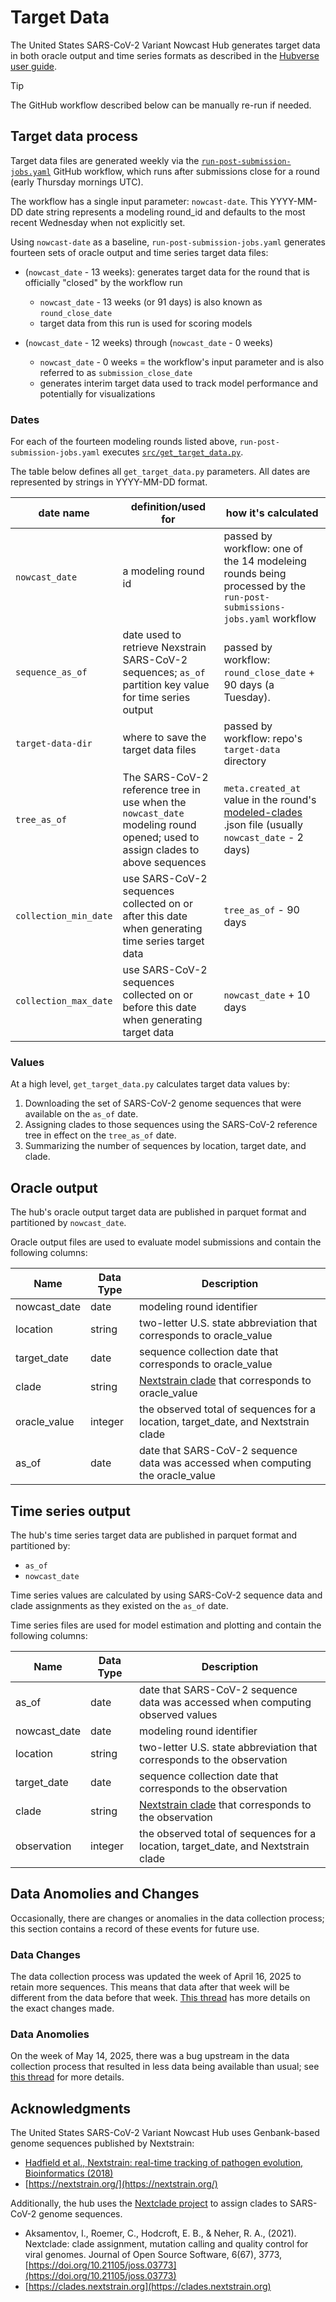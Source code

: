 # Target Data

The United States SARS-CoV-2 Variant Nowcast Hub generates target data in both oracle output and time series formats
as described in the [Hubverse user guide](https://hubverse.io/en/latest/user-guide/target-data.html).

> [!TIP]
> The GitHub workflow described below can be manually re-run if needed.

## Target data process

Target data files are generated weekly via the
[`run-post-submission-jobs.yaml`](https://github.com/reichlab/variant-nowcast-hub/blob/main/.github/workflows/run-post-submission-jobs.yaml)
GitHub workflow, which runs after submissions close for a round (early Thursday mornings UTC).

The workflow has a single input parameter: `nowcast-date`. This YYYY-MM-DD date string represents a modeling
round_id and defaults to the most recent Wednesday when not explicitly set.

Using `nowcast-date` as a baseline, `run-post-submission-jobs.yaml` generates fourteen sets of oracle output and
time series target data files:

- (`nowcast_date` - 13 weeks): generates target data for the round that
  is officially "closed" by the workflow run

    - `nowcast_date` - 13 weeks (or 91 days) is also known as `round_close_date`
    - target data from this run is used for scoring models

- (`nowcast_date` - 12 weeks) through (`nowcast_date` - 0 weeks)

    - `nowcast_date` - 0 weeks = the workflow's input parameter and is also
      referred to as `submission_close_date`
    - generates interim target data used to track model performance and
      potentially for visualizations

### Dates

For each of the fourteen modeling rounds listed above, `run-post-submission-jobs.yaml` executes
[`src/get_target_data.py`](https://github.com/reichlab/variant-nowcast-hub/blob/main/src/get_target_data.py).

The table below defines all `get_target_data.py` parameters. All dates are represented by strings in YYYY-MM-DD format.

| date name | definition/used for | how it's calculated |
|------------|-----------|------------------------------------|
| `nowcast_date` | a modeling round id | passed by workflow: one of the 14 modeleing rounds being processed by the `run-post-submissions-jobs.yaml` workflow |
| `sequence_as_of` | date used to retrieve Nexstrain SARS-CoV-2 sequences; `as_of` partition key value for time series output | passed by workflow: `round_close_date` + 90 days (a Tuesday). |
| `target-data-dir` | where to save the target data files | passed by workflow: repo's `target-data` directory |
| `tree_as_of` | The SARS-CoV-2 reference tree in use when the `nowcast_date` modeling round opened; used to assign clades to above sequences | `meta.created_at` value in the round's [modeled-clades](https://github.com/reichlab/variant-nowcast-hub/tree/main/auxiliary-data/modeled-clades) .json file (usually `nowcast_date` - 2 days) |
| `collection_min_date` | use SARS-CoV-2 sequences collected on or after this date when generating time series target data | `tree_as_of` - 90 days |
| `collection_max_date` | use SARS-CoV-2 sequences collected on or before this date when generating target data | `nowcast_date` + 10 days |

### Values

At a high level, `get_target_data.py` calculates target data values by:

1. Downloading the set of SARS-CoV-2 genome sequences that were available on the `as_of` date.
2. Assigning clades to those sequences using the SARS-CoV-2 reference tree in effect on the `tree_as_of` date.
3. Summarizing the number of sequences by location, target date, and clade.

## Oracle output

The hub's oracle output target data are published in parquet format and partitioned by `nowcast_date`.

Oracle output files are used to evaluate model submissions and contain the following columns:

| Name | Data Type | Description |
|------------|-----------|------------------------------------|
| nowcast_date | date | modeling round identifier |
| location | string | two-letter U.S. state abbreviation that corresponds to oracle_value |
| target_date | date | sequence collection date that corresponds to oracle_value |
| clade | string | [Nextstrain clade](https://nextstrain.org/blog/2021-01-06-updated-SARS-CoV-2-clade-naming) that corresponds to oracle_value |
| oracle_value | integer | the observed total of sequences for a location, target_date, and Nextstrain clade |
| as_of | date | date that SARS-CoV-2 sequence data was accessed when computing the oracle_value |

## Time series output

The hub's time series target data are published in parquet format and partitioned by:

- `as_of`
- `nowcast_date`

Time series values are calculated by using SARS-CoV-2 sequence data and clade assignments as they existed on
the `as_of` date.

Time series files are used for model estimation and plotting and contain the following columns:

| Name | Data Type | Description |
|------------|-----------|------------------------------------|
| as_of | date | date that SARS-CoV-2 sequence data was accessed when computing observed values |
| nowcast_date | date | modeling round identifier |
| location | string | two-letter U.S. state abbreviation that corresponds to the observation |
| target_date | date | sequence collection date that corresponds to the observation |
| clade | string | [Nextstrain clade](https://nextstrain.org/blog/2021-01-06-updated-SARS-CoV-2-clade-naming) that corresponds to the observation |
| observation | integer | the observed total of sequences for a location, target_date, and Nextstrain clade |

## Data Anomolies and Changes
Occasionally, there are changes or anomalies in the data collection process; this section contains a record of these events for future use.
### Data Changes
The data collection process was updated the week of April 16, 2025 to retain more sequences. This means that data after that week will be different from the data before that week. [This thread](https://github.com/reichlab/cladetime/issues/113) has more details on the exact changes made.
### Data Anomolies
On the week of May 14, 2025, there was a bug upstream in the data collection process that resulted in less data being available than usual; see [this thread](https://github.com/nextstrain/ncov-ingest/pull/501) for more details.
## Acknowledgments

The United States SARS-CoV-2 Variant Nowcast Hub uses Genbank-based genome sequences
published by Nextstrain:

- [Hadfield et al., Nextstrain: real-time tracking of pathogen evolution, Bioinformatics (2018)](https://academic.oup.com/bioinformatics/article/34/23/4121/5001388?login=false)
- [https://nextstrain.org/](https://nextstrain.org/)

Additionally, the hub uses the
[Nextclade project](https://docs.nextstrain.org/projects/nextclade/en/stable/)
to assign clades to SARS-CoV-2 genome sequences.

- Aksamentov, I., Roemer, C., Hodcroft, E. B., & Neher, R. A., (2021).
  Nextclade: clade assignment, mutation calling and quality control for viral genomes.
  Journal of Open Source Software, 6(67), 3773, [https://doi.org/10.21105/joss.03773](https://doi.org/10.21105/joss.03773)
- [https://clades.nextstrain.org](https://clades.nextstrain.org)
